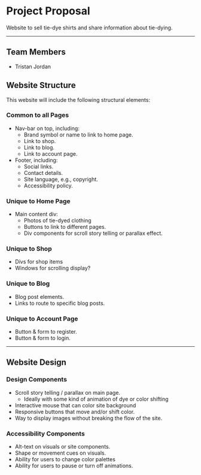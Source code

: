 
# Project Proposal

Website to sell tie-dye shirts and share information about tie-dying. 

--- 

## Team Members

* Tristan Jordan 

## Website Structure

This website will include the following structural elements:

### Common to all Pages

* Nav-bar on top, including:
    - Brand symbol or name to link to home page.
    - Link to shop.
    - Link to blog. 
    - Link to account page. 
* Footer, including:
    - Social links.
    - Contact details.
    - Site language, e.g., copyright. 
    - Accessibility policy.

### Unique to Home Page

* Main content div:
    - Photos of tie-dyed clothing
    - Buttons to link to different pages. 
    - Div components for scroll story telling or parallax effect.

### Unique to Shop

* Divs for shop items
* Windows for scrolling display?

### Unique to Blog
* Blog post elements.
* Links to route to specific blog posts.

### Unique to Account Page
* Button & form to register.
* Button & form to login. 

---

## Website Design

### Design Components
* Scroll story telling / parallax on main page. 
    - Ideally with some kind of animation of dye or color shifting
* Interactive mouse that can color site background
* Responsive buttons that move and/or shift color. 
* Way to display images without breaking the flow of the site. 

### Accessibility Components
* Alt-text on visuals or site components. 
* Shape or movement cues on visuals. 
* Ability for users to change color palettes
* Ability for users to pause or turn off animations. 